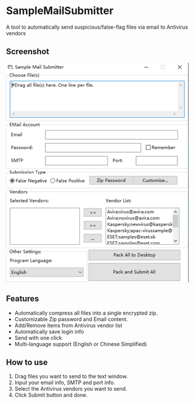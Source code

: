 # SampleMailSubmitter
A tool to automatically send suspicious/false-flag files via email to Antivirus vendors
## Screenshot
<img src="https://github.com/JerryLinLinLin/SampleMailSubmitter/blob/master/screenshot/main_eng.png" width="500" height="600" />

## Features

 - Automatically compress all files into a single encrypted zip.
 - Customizable Zip password and Email content.
 - Add/Remove items from Antivirus vendor list
 - Automatically save login info 
 - Send with one click
 - Multi-language support (English or Chinese Simplified)

## How to use

 1. Drag files you want to send to the text window.
 2. Input your email info, SMTP and port info.
 3. Select the Antivirus vendors you want to send.
 4. Click Submit button and done.
